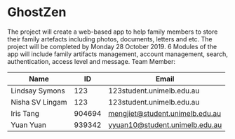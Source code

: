 # GhostZen

The project will create a web-based app to help family members to store their family artefacts including photos, documents, letters and etc. The project will be completed by Monday 28 October 2019. 6 Modules of the app will include family artifacts management, account management, search, authentication, access level and message.
Team Member:

   |Name|ID|Email|
   | --- | --- | --- |
   | Lindsay Symons | 123 | 123student.unimelb.edu.au |
   | Nisha SV Lingam | 123 | 123student.unimelb.edu.au |
   | Iris Tang | 904694 | mengjiet@student.unimelb.edu.au |
   | Yuan Yuan | 939342 | yyuan10@student.unimelb.edu.au |
    

